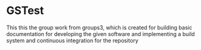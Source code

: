 # GSTest
This this the group work from groups3, which is created for building basic documentation for developing the given software and implementing a build system and continuous integration for the repository
